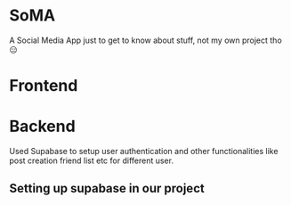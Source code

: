 # SoMA
A Social Media App just to get to know about stuff, not my own project tho 😑

# Frontend

# Backend

Used Supabase to setup user authentication and other functionalities like post creation friend list etc for different user.

## Setting up supabase in our project

